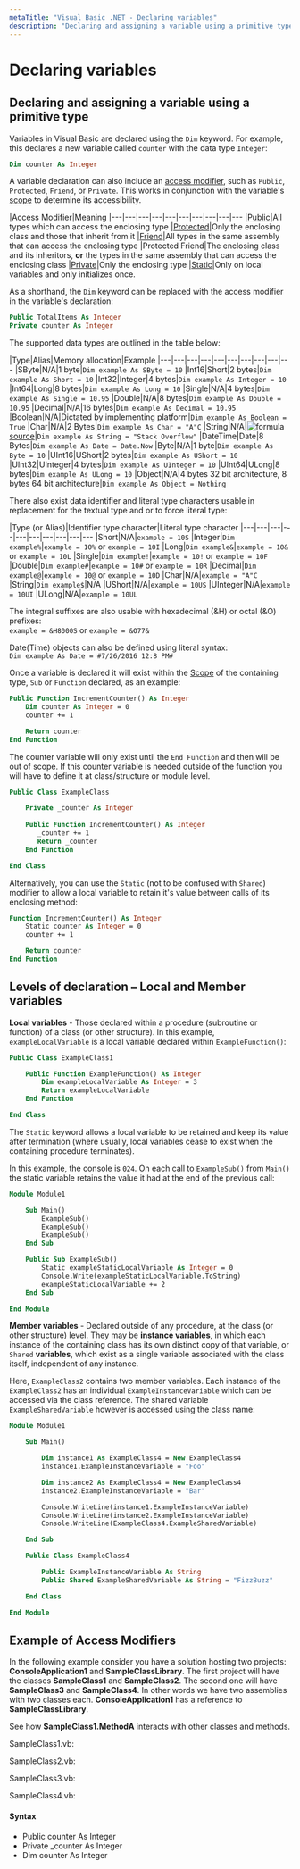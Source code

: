 ```yaml
---
metaTitle: "Visual Basic .NET - Declaring variables"
description: "Declaring and assigning a variable using a primitive type, Levels of declaration – Local and Member variables, Example of Access Modifiers"
---
```


# Declaring variables



## Declaring and assigning a variable using a primitive type


Variables in Visual Basic are declared using the `Dim` keyword. For example, this declares a new variable called `counter` with the data type `Integer`:

```vb
Dim counter As Integer

```

A variable declaration can also include an [access modifier](https://msdn.microsoft.com/en-us/library/76453kax.aspx), such as `Public`, `Protected`, `Friend`, or `Private`. This works in conjunction with the variable's [scope](https://msdn.microsoft.com/en-us/library/1t0wsc67.aspx) to determine its accessibility.

|Access Modifier|Meaning
|---|---|---|---|---|---|---|---|---|---
|[Public](https://msdn.microsoft.com/en-us/library/9dc6we3z.aspx)|All types which can access the enclosing type
|[Protected](https://msdn.microsoft.com/en-us/library/8050kawf.aspx)|Only the enclosing class and those that inherit from it
|[Friend](https://msdn.microsoft.com/en-us/library/08w05ey2.aspx)|All types in the same assembly that can access the enclosing type
|Protected Friend|The enclosing class and its inheritors, **or** the types in the same assembly that can access the enclosing class
|[Private](https://msdn.microsoft.com/en-us/library/wx059ey1.aspx)|Only the enclosing type
|[Static](https://msdn.microsoft.com/en-us/library/z2cty7t8.aspx)|Only on local variables and only initializes once.

As a shorthand, the `Dim` keyword can be replaced with the access modifier in the variable's declaration:

```vb
Public TotalItems As Integer
Private counter As Integer

```

The supported data types are outlined in the table below:

|Type|Alias|Memory allocation|Example
|---|---|---|---|---|---|---|---|---|---
|SByte|N/A|1 byte|`Dim example As SByte = 10`
|Int16|Short|2 bytes|`Dim example As Short = 10`
|Int32|Integer|4 bytes|`Dim example As Integer = 10`
|Int64|Long|8 bytes|`Dim example As Long = 10`
|Single|N/A|4 bytes|`Dim example As Single = 10.95`
|Double|N/A|8 bytes|`Dim example As Double = 10.95`
|Decimal|N/A|16 bytes|`Dim example As Decimal = 10.95`
|Boolean|N/A|Dictated by implementing platform|`Dim example As Boolean = True`
|Char|N/A|2 Bytes|`Dim example As Char = "A"C`
|String|N/A|<img src="https://chart.googleapis.com/chart?cht=tx&chl=20%2B%5Cleft%5Clfloor%5Cfrac%7Blength%7D%7B2%7D%5Cright%5Crfloor*4bytes" alt="formula" />[source](http://csharpindepth.com/Articles/General/Strings.aspx)|`Dim example As String = "Stack Overflow"`
|DateTime|Date|8 Bytes|`Dim example As Date = Date.Now`
|Byte|N/A|1 byte|`Dim example As Byte = 10`
|UInt16|UShort|2 bytes|`Dim example As UShort = 10`
|UInt32|UInteger|4 bytes|`Dim example As UInteger = 10`
|UInt64|ULong|8 bytes|`Dim example As ULong = 10`
|Object|N/A|4 bytes 32 bit architecture, 8 bytes 64 bit architecture|`Dim example As Object = Nothing`

There also exist data identifier and literal type characters usable in replacement for the textual type and or to force literal type:

|Type (or Alias)|Identifier type character|Literal type character
|---|---|---|---|---|---|---|---|---|---
|Short|N/A|`example = 10S`
|Integer|`Dim example%`|`example = 10%` or `example = 10I`
|Long|`Dim example&`|`example = 10&` or `example = 10L`
|Single|`Dim example!`|`example = 10!` or `example = 10F`
|Double|`Dim example#`|`example = 10#` or `example = 10R`
|Decimal|`Dim example@`|`example = 10@` or `example = 10D`
|Char|N/A|`example = "A"C`
|String|`Dim example$`|N/A
|UShort|N/A|`example = 10US`
|UInteger|N/A|`example = 10UI`
|ULong|N/A|`example = 10UL`

The integral suffixes are also usable with hexadecimal (&H) or octal (&O) prefixes:<br />
`example = &H8000S` or `example = &O77&`

Date(Time) objects can also be defined using literal syntax:<br />
`Dim example As Date = #7/26/2016 12:8 PM#`

Once a variable is declared it will exist within the [Scope](https://msdn.microsoft.com/en-us/library/1t0wsc67.aspx) of the containing type, `Sub` or `Function` declared, as an example:

```vb
Public Function IncrementCounter() As Integer
    Dim counter As Integer = 0
    counter += 1

    Return counter
End Function

```

The counter variable will only exist until the `End Function` and then will be out of scope.  If this counter variable is needed outside of the function you will have to define it at class/structure or module level.

```vb
Public Class ExampleClass

    Private _counter As Integer
   
    Public Function IncrementCounter() As Integer
       _counter += 1
       Return _counter
    End Function

End Class

```

Alternatively, you can use the `Static` (not to be confused with `Shared`) modifier to allow a local variable to retain it's value between calls of its enclosing method:

```vb
Function IncrementCounter() As Integer
    Static counter As Integer = 0
    counter += 1

    Return counter
End Function

```



## Levels of declaration – Local and Member variables


**Local variables** - Those declared within a procedure (subroutine or function) of a class (or other structure). In this example, `exampleLocalVariable` is a local variable  declared within `ExampleFunction()`:

```vb
Public Class ExampleClass1

    Public Function ExampleFunction() As Integer
        Dim exampleLocalVariable As Integer = 3
        Return exampleLocalVariable
    End Function

End Class

```

The `Static` keyword allows a local variable to be retained and keep its value after termination (where usually, local variables cease to exist when the containing procedure terminates).

In this example, the console is `024`. On each call to `ExampleSub()` from `Main()` the static variable retains the value it had at the end of the previous call:

```vb
Module Module1

    Sub Main()
        ExampleSub()
        ExampleSub()
        ExampleSub()
    End Sub

    Public Sub ExampleSub()
        Static exampleStaticLocalVariable As Integer = 0
        Console.Write(exampleStaticLocalVariable.ToString)
        exampleStaticLocalVariable += 2
    End Sub

End Module

```

**Member variables** - Declared outside of any procedure, at the class (or other structure) level. They may be **instance variables**, in which each instance of the containing class has its own distinct copy of that variable, or `Shared` **variables**, which exist as a single variable associated with the class itself, independent of any instance.

Here, `ExampleClass2` contains two member variables. Each instance of the `ExampleClass2` has an individual `ExampleInstanceVariable` which can be accessed via the class reference. The shared variable `ExampleSharedVariable` however is accessed using the class name:

```vb
Module Module1

    Sub Main()

        Dim instance1 As ExampleClass4 = New ExampleClass4
        instance1.ExampleInstanceVariable = "Foo"

        Dim instance2 As ExampleClass4 = New ExampleClass4
        instance2.ExampleInstanceVariable = "Bar"

        Console.WriteLine(instance1.ExampleInstanceVariable)
        Console.WriteLine(instance2.ExampleInstanceVariable)
        Console.WriteLine(ExampleClass4.ExampleSharedVariable)

    End Sub

    Public Class ExampleClass4

        Public ExampleInstanceVariable As String
        Public Shared ExampleSharedVariable As String = "FizzBuzz"

    End Class

End Module

```



## Example of Access Modifiers


In the following example consider you have a solution hosting two projects: **ConsoleApplication1** and **SampleClassLibrary**. The first project will have the classes **SampleClass1** and **SampleClass2**. The second one will have **SampleClass3** and **SampleClass4**. In other words we have two assemblies with two classes each. **ConsoleApplication1** has a reference to **SampleClassLibrary**.

See how **SampleClass1.MethodA** interacts with other classes and methods.

SampleClass1.vb:

SampleClass2.vb:

SampleClass3.vb:

SampleClass4.vb:



#### Syntax


- Public counter As Integer
- Private _counter As Integer
- Dim counter As Integer

